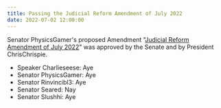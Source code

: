 ```yaml
---
title: Passing the Judicial Reform Amendment of July 2022
date: 2022-07-02 12:00:00
---
```


Senator PhysicsGamer's proposed Amendment "[Judicial Reform Amendment of July 2022](https://docs.google.com/document/d/1lHvoX5X5usBRC9F4yu1FOBKUSRoqYwD4/mobilebasic)" was approved by the Senate and by President ChrisChrispie.
<!--more-->

- Speaker Charlieseese: Aye
- Senator PhysicsGamer: Aye
- Senator Rinvincibl3: Aye
- Senator Seared: Nay
- Senator Slushhi: Aye
